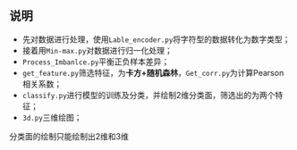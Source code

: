 ## 说明

- 先对数据进行处理，使用`Lable_encoder.py`将字符型的数据转化为数字类型；
- 接着用`Min-max.py`对数据进行归一化处理；
- `Process_Imbanlce.py`平衡正负样本差异；
- `get_feature.py`筛选特征，为**卡方+随机森林**，`Get_corr.py`为计算Pearson相关系数；
- `classify.py`进行模型的训练及分类，并绘制2维分类面，筛选出的为两个特征；
- `3d.py`三维绘图；

分类面的绘制只能绘制出2维和3维